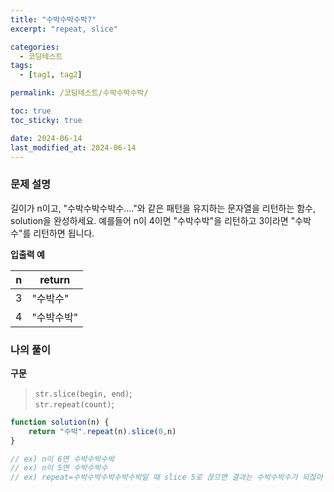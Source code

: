 ```yaml
---
title: "수박수박수박?"
excerpt: "repeat, slice"

categories:
  - 코딩테스트
tags:
  - [tag1, tag2]

permalink: /코딩테스트/수박수박수박/

toc: true
toc_sticky: true

date: 2024-06-14
last_modified_at: 2024-06-14
---
```

### 문제 설명
길이가 n이고, "수박수박수박수...."와 같은 패턴을 유지하는 문자열을 리턴하는 함수, solution을 완성하세요. 예를들어 n이 4이면 "수박수박"을 리턴하고 3이라면 "수박수"를 리턴하면 됩니다.

**입출력 예**

| n | return |
| --- | --- |
| 3 | "수박수" |
| 4 | "수박수박" |

### 나의 풀이
**구문**
> `str.slice(begin, end)`;<br>
`str.repeat(count)`;
>

```jsx
function solution(n) {
    return "수박".repeat(n).slice(0,n)
}

// ex) n이 6면 수박수박수박
// ex) n이 5면 수박수박수
// ex) repeat=수박수박수박수박수박일 때 slice 5로 끊으면 결과는 수박수박수가 되잖아
```